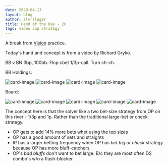 ```yaml
---
date: 2020-04-13
layout: blog
author: slvrsluger
title: Hand of the Day - 20
tags: video 3bp strategy
---
```


A break from [Vision](https://www.runitonce.com/vision/) practice.

Today's hand and concept is from a video by Richard Gryko.

BB v BN 3bp, 100bb. Flop cbet 1/3p-call. Turn ch-ch.

BB Holdings:

![card-image](/assets/cards/AC.svg#5cards)
![card-image](/assets/cards/8S.svg#5cards)
![card-image](/assets/cards/8H.svg#5cards)
![card-image](/assets/cards/7C.svg#5cards)

Board:

![card-image](/assets/cards/JS.svg#5cards)
![card-image](/assets/cards/8C.svg#5cards)
![card-image](/assets/cards/6S.svg#5cards)
![card-image](/assets/cards/TH.svg#5cards)
![card-image](/assets/cards/3S.svg#5cards)

The concept here is that the solver like a two bet-size strategy from OP on this river - 1/3p and 1p. Rather than the traditional large-bet or check strategy.

- OP gets to add 14% more bets whet using the top sizes
- OP has a good amount of sets and straights
- IP has a larger betting frequency when OP has _bet big or check_ strategy because OP has more bluff-catchers.
- OP's _bad bluffs_ don't want to bet large. B/c they are most often DS combo's w/o a flush-blocker.

